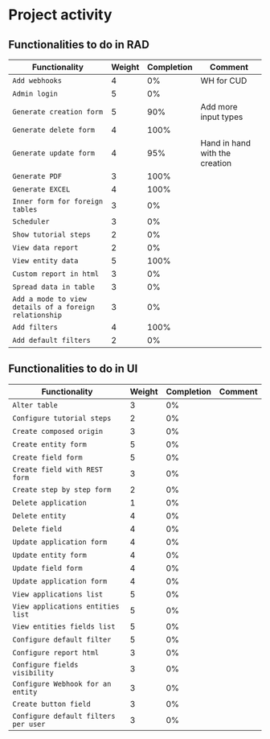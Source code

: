 # Project activity

## Functionalities to do in RAD

| Functionality                                          | Weight | Completion | Comment                        |
| ------------------------------------------------------ | ------ | ---------- | ------------------------------ |
| `Add webhooks`                                         | 4      | 0%         | WH for CUD                     |
| `Admin login`                                          | 5      | 0%         |                                |
| `Generate creation form`                               | 5      | 90%        | Add more input types           |
| `Generate delete form`                                 | 4      | 100%       |                                |
| `Generate update form`                                 | 4      | 95%        | Hand in hand with the creation |
| `Generate PDF`                                         | 3      | 100%       |                                |
| `Generate EXCEL`                                       | 4      | 100%       |                                |
| `Inner form for foreign tables`                        | 3      | 0%         |                                |
| `Scheduler`                                            | 3      | 0%         |                                |
| `Show tutorial steps`                                  | 2      | 0%         |                                |
| `View data report`                                     | 2      | 0%         |                                |
| `View entity data`                                     | 5      | 100%       |                                |
| `Custom report in html`                                | 3      | 0%         |                                |
| `Spread data in table`                                 | 3      | 0%         |                                |
| `Add a mode to view details of a foreign relationship` | 3      | 0%         |                                |
| `Add filters`                                          | 4      | 100%       |                                |
| `Add default filters`                                  | 2      | 0%         |                                |

## Functionalities to do in UI

| Functionality                        | Weight | Completion | Comment |
| ------------------------------------ | ------ | ---------- | ------- |
| `Alter table`                        | 3      | 0%         |         |
| `Configure tutorial steps`           | 2      | 0%         |         |
| `Create composed origin`             | 3      | 0%         |         |
| `Create entity form`                 | 5      | 0%         |         |
| `Create field form`                  | 5      | 0%         |         |
| `Create field with REST form`        | 3      | 0%         |         |
| `Create step by step form`           | 2      | 0%         |         |
| `Delete application`                 | 1      | 0%         |         |
| `Delete entity`                      | 4      | 0%         |         |
| `Delete field`                       | 4      | 0%         |         |
| `Update application form`            | 4      | 0%         |         |
| `Update entity form`                 | 4      | 0%         |         |
| `Update field form`                  | 4      | 0%         |         |
| `Update application form`            | 4      | 0%         |         |
| `View applications list`             | 5      | 0%         |         |
| `View applications entities list`    | 5      | 0%         |         |
| `View entities fields list`          | 5      | 0%         |         |
| `Configure default filter`           | 5      | 0%         |         |
| `Configure report html`              | 3      | 0%         |         |
| `Configure fields visibility`        | 3      | 0%         |         |
| `Configure Webhook for an entity`    | 3      | 0%         |         |
| `Create button field`                | 3      | 0%         |         |
| `Configure default filters per user` | 3      | 0%         |         |
